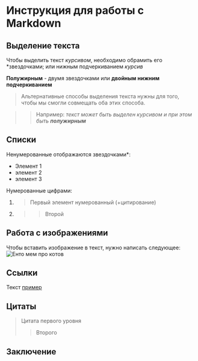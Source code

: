 # Инструкция для работы с Markdown

## Выделение текста
Чтобы выделить текст *курсивом*, необходимо обрамить его *звездочками; или нижным подчеркиванием _курсив_

**Полужирным** - двумя звездочками или __двойным нижним подчеркиванием__

> Альтернативные способы выделения текста нужны для того, чтобы  мы смогли совмещать оба этих способа. 

>>Например: 
_текст может быть выделен курсивом и при этом быть **полужирным**_

## Списки

Ненумерованные отображаются звездочками*:
* Элемент 1
* элемент 2
* элемент 3

Нумерованные цифрами:
1. >Первый элемент нумерованный (+цитирование)
2. >>Второй 

## Работа с изображениями

Чтобы вставить изображение в текст, нужно написать следующее:
![Енто мем про котов](Kotomem.jpg)
## Ссылки

Текст [пример](http.example.com "всплывающая подсказка")

## Цитаты

>Цитата первого уровня
>>Второго

## Заключение
